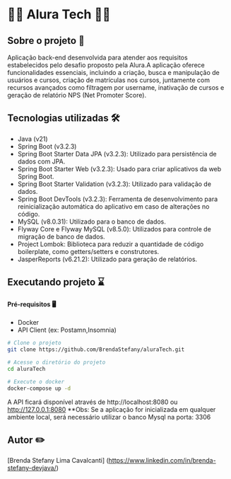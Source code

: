 # :woman_technologist: Alura Tech :woman_technologist:

## Sobre o projeto :scroll:
Aplicação back-end desenvolvida para atender aos requisitos estabelecidos pelo desafio proposto pela Alura.A aplicação oferece funcionalidades essenciais, incluindo a criação,
busca e manipulação de usuários e cursos, criação de matrículas nos cursos, juntamente com recursos avançados como filtragem por username, inativação de cursos e geração de relatório NPS (Net Promoter Score). 

## Tecnologias utilizadas :hammer_and_wrench:

- Java (v21)
- Spring Boot (v3.2.3)
- Spring Boot Starter Data JPA (v3.2.3): Utilizado para persistência de dados com JPA.
- Spring Boot Starter Web (v3.2.3): Usado para criar aplicativos da web Spring Boot.
- Spring Boot Starter Validation (v3.2.3): Utilizado para validação de dados.
- Spring Boot DevTools (v3.2.3): Ferramenta de desenvolvimento para reinicialização automática do aplicativo em caso de alterações no código.
- MySQL (v8.0.31): Utilizado para o banco de dados.
- Flyway Core e Flyway MySQL (v8.5.0): Utilizados para controle de migração de banco de dados.
- Project Lombok: Biblioteca para reduzir a quantidade de código boilerplate, como getters/setters e construtores.
- JasperReports (v6.21.2): Utilizado para geração de relatórios.

## Executando projeto :hourglass:

#### Pré-requisitos :desktop_computer:
- Docker
- API Client (ex: Postamn,Insomnia)


```bash
# Clone o projeto 
git clone https://github.com/BrendaStefany/aluraTech.git

# Acesse o diretório do projeto
cd aluraTech

# Execute o docker
docker-compose up -d

```

A API ficará disponível através de http://localhost:8080 ou http://127.0.0.1:8080
**Obs: Se a aplicação for inicializada em qualquer ambiente local, será necessário utilizar o banco Mysql na porta: 3306

## Autor :pencil2:
[Brenda Stefany Lima Cavalcanti] (https://www.linkedin.com/in/brenda-stefany-devjava/)
